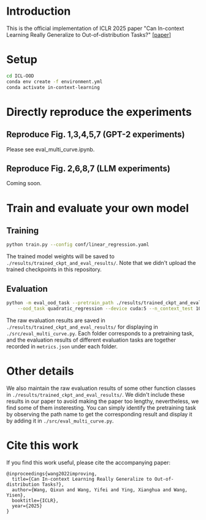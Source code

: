 # Introduction
This is the official implementation of ICLR 2025 paper "Can In-context Learning Really Generalize to Out-of-distribution Tasks?" [[paper]](https://openreview.net/pdf?id=INe4otjryz)

# Setup
```bash
cd ICL-OOD
conda env create -f environment.yml
conda activate in-context-learning
```

# Directly reproduce the experiments
## Reproduce Fig. 1,3,4,5,7 (GPT-2 experiments)
Please see eval_multi_curve.ipynb.

## Reproduce Fig. 2,6,8,7 (LLM experiments)
Coming soon.

# Train and evaluate your own model
## Training

```bash
python train.py --config conf/linear_regression.yaml
```

The trained model weights will be saved to `./results/trained_ckpt_and_eval_results/`. Note that we didn't upload the trained checkpoints in this repository.

## Evaluation

```bash
python -m eval_ood_task --pretrain_path ./results/trained_ckpt_and_eval_results/linear_regression/[random-id-generated-by-your-system] \
    --ood_task quadratic_regression --device cuda:5 --n_context_test 101
```

The raw evaluation results are saved in `./results/trained_ckpt_and_eval_results/` for displaying in `./src/eval_multi_curve.py`. Each folder corresponds to a pretraining task, and the evaluation results of different evaluation tasks are together recorded in `metrics.json` under each folder.

# Other details
We also maintain the raw evaluation results of some other function classes in `./results/trained_ckpt_and_eval_results/`. We didn't include these results in our paper to avoid making the paper too lengthy, nevertheless, we find some of them insteresting. You can simply identify the pretraining task by observing the path name to get the corresponding result and display it by adding it in `./src/eval_multi_curve.py`.

# Cite this work
If you find this work useful, please cite the accompanying paper:

<pre><code>@inproceedings{wang2022improving,
  title={Can In-context Learning Really Generalize to Out-of-distribution Tasks?},
  author={Wang, Qixun and Wang, Yifei and Ying, Xianghua and Wang, Yisen},
  booktitle={ICLR},
  year={2025}
}
</pre></code>